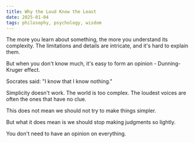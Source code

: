 ```yaml
---
title: Why the Loud Know the Least
date: 2025-01-04
tags: philosophy, psychology, wisdom
---
```


The more you learn about something, the more you understand its complexity.
The limitations and details are intricate, and it's hard to explain them.

But when you don't know much, it's easy to form an opinion - Dunning-Kruger effect.

Socrates said: "I know that I know nothing."

Simplicity doesn't work. The world is too complex.
The loudest voices are often the ones that have no clue.

This does not mean we should not try to make things simpler.

But what it does mean is we should stop making judgments so lightly.

You don't need to have an opinion on everything.